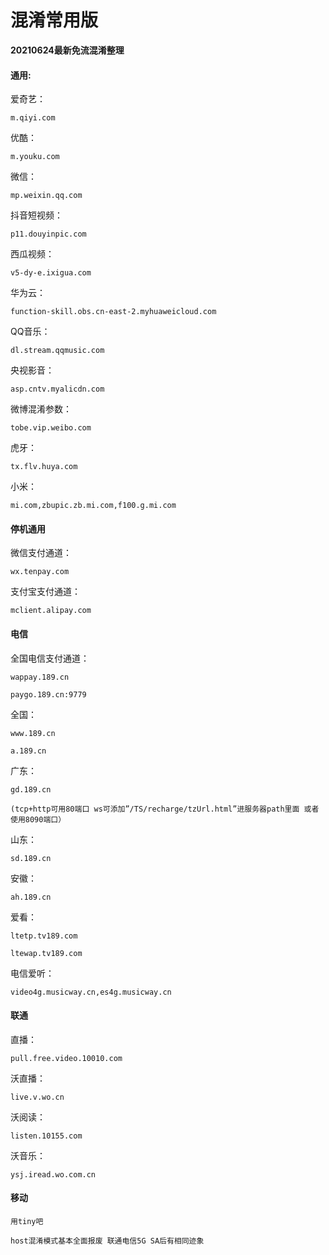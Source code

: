 # 混淆常用版

**20210624最新免流混淆整理**

#### 通用:

爱奇艺：

`m.qiyi.com`

优酷：

`m.youku.com`

微信：

`mp.weixin.qq.com`

抖音短视频：

`p11.douyinpic.com`

西瓜视频：

`v5-dy-e.ixigua.com`

华为云：

`function-skill.obs.cn-east-2.myhuaweicloud.com`

QQ音乐：

`dl.stream.qqmusic.com`

央视影音：

`asp.cntv.myalicdn.com`

微博混淆参数：

`tobe.vip.weibo.com`

虎牙：

`tx.flv.huya.com`

小米：

`mi.com,zbupic.zb.mi.com,f100.g.mi.com`

#### 停机通用

微信支付通道：

`wx.tenpay.com`

支付宝支付通道：

`mclient.alipay.com`

#### 电信

全国电信支付通道：

`wappay.189.cn`

`paygo.189.cn:9779`

全国：

`www.189.cn`

`a.189.cn`

广东：

`gd.189.cn`

`(tcp+http可用80端口 ws可添加”/TS/recharge/tzUrl.html”进服务器path里面 或者使用8090端口）`

山东：

`sd.189.cn`

安徽：

`ah.189.cn`

爱看：

`ltetp.tv189.com`

`ltewap.tv189.com`

电信爱听：

`video4g.musicway.cn,es4g.musicway.cn`

#### 联通

直播：

`pull.free.video.10010.com`

沃直播：

`live.v.wo.cn`

沃阅读：

`listen.10155.com`

沃音乐：

`ysj.iread.wo.com.cn`

#### 移动

`用tiny吧`

`host混淆模式基本全面报废 联通电信5G SA后有相同迹象`
